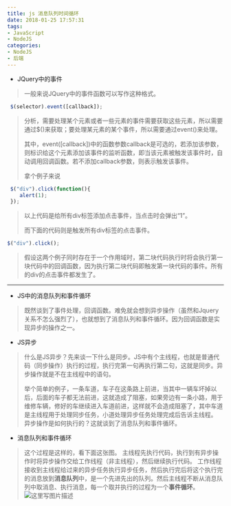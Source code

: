 ```yaml
---
title: js 消息队列时间循环
date: 2018-01-25 17:57:31
tags:
- JavaScript
- NodeJS
categories:
- NodeJS
- 后端
---
```


- JQuery中的事件

> 一般来说JQuery中的事件函数可以写作这种格式。
```javascript
 $(selector).event([callback]);
```
> 分析，需要处理某个元素或者一些元素的事件需要获取这些元素，所以需要通过$()来获取；要处理某元素的某个事件，所以需要通过event()来处理。
> 
> 其中，event([callback])中的函数参数callback是可选的，若添加该参数，则标识给这个元素添加该事件的监听函数，即当该元素被触发该事件时，自动调用回调函数。若不添加callback参数，则表示触发该事件。
> 
> 拿个例子来说
 ```javascript
  $("div").click(function(){
     alert(1);
  });
 ```
> 以上代码是给所有div标签添加点击事件，当点击时会弹出“1”。
> 
> 而下面的代码则是触发所有div标签的点击事件。
 ```javascript
 $("div").click();
 ```
> 假设这两个例子同时存在于一个作用域时，第二块代码执行时将会执行第一块代码中的回调函数，因为执行第二块代码即触发第一块代码的事件。所有的div的点击事件都发生了。

---

- JS中的消息队列和事件循环
> 既然谈到了事件处理，回调函数。难免就会想到异步操作（虽然和Jquery关系不怎么强烈了），也就想到了消息队列和事件循环。因为回调函数是实现异步的操作之一。

- JS异步
> 什么是JS异步？先来谈一下什么是同步。JS中有个主线程，也就是普通代码（同步操作）执行的过程，执行完第一句再执行第二句，这就是同步。异步操作就是不在主线程中的语句。
> 
>举个简单的例子，一条车道，车子在这条路上前进，当其中一辆车坏掉以后，后面的车子都无法前进，这就造成了阻塞，如果旁边有一条小路，用于维修车辆，修好的车继续进入车道前进，这样就不会造成阻塞了，其中车道是主线程用于处理同步任务，小道处理异步任务处理完成后告诉主线程。
>异步操作是如何执行的？这就谈到了消息队列和事件循环。
	
- 消息队列和事件循环
>这个过程是这样的，看下面这张图。
>主线程先执行代码，执行到有异步操作时将异步操作交给工作线程（非主线程），然后继续执行代码。
>工作线程接收到主线程给过来的异步任务执行异步任务，然后执行完后将这个执行完的消息放到**消息队列**中，是一个先进先出的队列。然后主线程不断从消息队列中取消息、执行消息，每一个取并执行的过程为一个**事件循环**。
	![这里写图片描述](http://img.blog.csdn.net/20171101231952079?watermark/2/text/aHR0cDovL2Jsb2cuY3Nkbi5uZXQvQ29yYWxMTVk=/font/5a6L5L2T/fontsize/400/fill/I0JBQkFCMA==/dissolve/70/gravity/SouthEast)